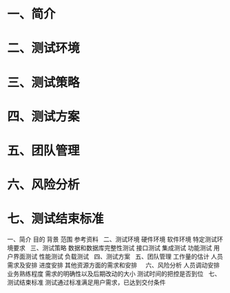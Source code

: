 # 一、简介
# 二、测试环境
# 三、测试策略
# 四、测试方案
# 五、团队管理
# 六、风险分析
# 七、测试结束标准


一、简介
目的
背景
范围
参考资料
 
二、测试环境
硬件环境
软件环境
特定测试环境要求
 
三、测试策略
数据和数据库完整性测试
接口测试
集成测试
功能测试
用户界面测试
性能测试
负载测试
 
四、测试方案
 
五、团队管理
工作量的估计
人员需求及安排
进度安排
其他资源方面的需求和安排
    
六、风险分析
人员调动安排
业务熟练程度
需求的明确性以及后期改动的大小
测试时间的把控是否到位
 
七、测试结束标准
测试通过标准满足用户需求，已达到交付条件